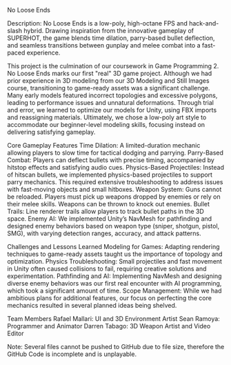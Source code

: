 No Loose Ends

Description:
No Loose Ends is a low-poly, high-octane FPS and hack-and-slash hybrid. Drawing inspiration from the innovative gameplay of SUPERHOT, the game blends time dilation, parry-based bullet deflection, and seamless transitions between gunplay and melee combat into a fast-paced experience.

This project is the culmination of our coursework in Game Programming 2.
No Loose Ends marks our first "real" 3D game project. Although we had prior experience in 3D modeling from our 3D Modeling and Still Images course, transitioning to game-ready assets was a significant challenge. Many early models featured incorrect topologies and excessive polygons, leading to performance issues and unnatural deformations.
Through trial and error, we learned to optimize our models for Unity, using FBX imports and reassigning materials. Ultimately, we chose a low-poly art style to accommodate our beginner-level modeling skills, focusing instead on delivering satisfying gameplay.

Core Gameplay Features
Time Dilation: A limited-duration mechanic allowing players to slow time for tactical dodging and parrying.
Parry-Based Combat: Players can deflect bullets with precise timing, accompanied by hitstop effects and satisfying audio cues.
Physics-Based Projectiles: Instead of hitscan bullets, we implemented physics-based projectiles to support parry mechanics. This required extensive troubleshooting to address issues with fast-moving objects and small hitboxes.
Weapon System: Guns cannot be reloaded. Players must pick up weapons dropped by enemies or rely on their melee skills. Weapons can be thrown to knock out enemies.
Bullet Trails: Line renderer trails allow players to track bullet paths in the 3D space.
Enemy AI: We implemented Unity’s NavMesh for pathfinding and designed enemy behaviors based on weapon type (sniper, shotgun, pistol, SMG), with varying detection ranges, accuracy, and attack patterns.

Challenges and Lessons Learned
Modeling for Games: Adapting rendering techniques to game-ready assets taught us the importance of topology and optimization.
Physics Troubleshooting: Small projectiles and fast movement in Unity often caused collisions to fail, requiring creative solutions and experimentation.
Pathfinding and AI: Implementing NavMesh and designing diverse enemy behaviors was our first real encounter with AI programming, which took a significant amount of time.
Scope Management: While we had ambitious plans for additional features, our focus on perfecting the core mechanics resulted in several planned ideas being shelved.

Team Members
Rafael Mallari: UI and 3D Environment Artist
Sean Ramoya: Programmer and Animator
Darren Tabago: 3D Weapon Artist and Video Editor

Note: Several files cannot be pushed to GitHub due to file size, therefore the GitHub Code is incomplete and is unplayable.
